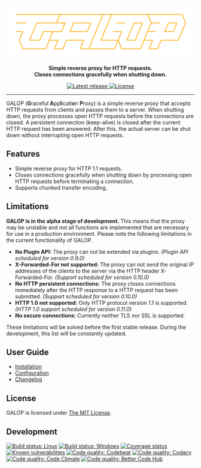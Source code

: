 <p align="center">
    <a href="https://github.com/galop-proxy/galop">
        <img src="logo.png" alt="GALOP" />
    </a>
</p>

<p align="center">
    <strong>
        Simple reverse proxy for HTTP requests.<br />
        Closes connections gracefully when shutting down.
    </strong>
</p>

<p align="center">
    <a href="https://github.com/galop-proxy/galop/releases">
        <img src="https://img.shields.io/github/release/galop-proxy/galop.svg" alt="Latest release" />
    </a>
    <a href="https://github.com/galop-proxy/galop/blob/master/LICENSE">
        <img src="https://img.shields.io/github/license/galop-proxy/galop.svg" alt="License" />
    </a>
</p>

---

GALOP (**G**raceful **A**pp**l**icati**o**n **P**roxy) is a simple reverse proxy that accepts HTTP requests from clients and passes them to a server.
When shutting down, the proxy processes open HTTP requests before the connections are closed.
A persistent connection (keep-alive) is closed after the current HTTP request has been answered.
After this, the actual server can be shut down without interrupting open HTTP requests.


## Features

- Simple reverse proxy for HTTP 1.1 requests.
- Closes connections gracefully when shutting down by processing open HTTP
  requests before terminating a connection.
- Supports chunked transfer encoding.


## Limitations

**GALOP is in the alpha stage of development.**
This means that the proxy may be unstable and not all functions are implemented that are necessary for use in a production environment.
Please note the following limitations in the current functionality of GALOP.

- **No Plugin API:** The proxy can not be extended via plugins.
  *(Plugin API scheduled for version 0.9.0)*
- **X-Forwarded-For not supported:** The proxy can not send the original
  IP addresses of the clients to the server via the HTTP header X-Forwarded-For.
  *(Support scheduled for version 0.10.0)*
- **No HTTP persistent connections:** The proxy closes connections
  immediately after the HTTP response to a HTTP request has been submitted.
  *(Support scheduled for version 0.10.0)*
- **HTTP 1.0 not supported:** Only HTTP protocol version 1.1 is supported.
  *(HTTP 1.0 support scheduled for version 0.11.0)*
- **No secure connections:** Currently neither TLS nor SSL is supported.

These limitations will be solved before the first stable release.
During the development, this list will be constantly updated.


## User Guide

* [Installation](src/site/markdown/user-guide/installation.md)
* [Configuration](src/site/markdown/user-guide/configuration.md)
* [Changelog](CHANGELOG.md)


## License

GALOP is licensed under [The MIT License](https://opensource.org/licenses/MIT).


## Development

[![Build status: Linux](https://travis-ci.org/galop-proxy/galop.svg?branch=master)](https://travis-ci.org/galop-proxy/galop)
[![Build status: Windows](https://ci.appveyor.com/api/projects/status/pab8i233g8ups6ei/branch/master?svg=true)](https://ci.appveyor.com/project/SebastianSchmidt/galop/branch/master)
[![Coverage status](https://coveralls.io/repos/github/galop-proxy/galop/badge.svg?branch=master)](https://coveralls.io/github/galop-proxy/galop?branch=master)
[![Known vulnerabilities](https://snyk.io/test/github/galop-proxy/galop/badge.svg)](https://snyk.io/test/github/galop-proxy/galop)
[![Code quality: Codebeat](https://codebeat.co/badges/e829bef3-a2dd-4a3a-8aa8-91465fc1214b)](https://codebeat.co/projects/github-com-galop-proxy-galop-master)
[![Code quality: Codacy](https://api.codacy.com/project/badge/Grade/2e7f37da8cfe481fa7cd928433c3fd35)](https://www.codacy.com/app/SebastianSchmidt/galop?utm_source=github.com&amp;utm_medium=referral&amp;utm_content=galop-proxy/galop&amp;utm_campaign=Badge_Grade)
[![Code quality: Code Climate](https://api.codeclimate.com/v1/badges/8f7e42ff9be096bf59b8/maintainability)](https://codeclimate.com/github/galop-proxy/galop/maintainability)
[![Code quality: Better Code Hub](https://bettercodehub.com/edge/badge/galop-proxy/galop?branch=master)](https://bettercodehub.com/results/galop-proxy/galop)

